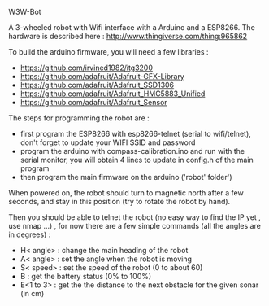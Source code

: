 W3W-Bot

A 3-wheeled robot with Wifi interface with a Arduino and a ESP8266. The hardware is described here : http://www.thingiverse.com/thing:965862

To build the arduino firmware, you will need a few libraries :

 * https://github.com/irvined1982/itg3200
 * https://github.com/adafruit/Adafruit-GFX-Library
 * https://github.com/adafruit/Adafruit_SSD1306
 * https://github.com/adafruit/Adafruit_HMC5883_Unified
 * https://github.com/adafruit/Adafruit_Sensor
 
The steps for programming the robot are :

 * first program the ESP8266 with esp8266-telnet (serial to wifi/telnet), don't forget to update your WIFI SSID and password
 * program the arduino with compass-calibration.ino and run with the serial monitor, you will obtain 4 lines to update in config.h of the main program
 * then program the main firmware on the arduino ('robot' folder')

 When powered on, the robot should turn to magnetic north after a few seconds, and stay in this position (try to rotate the robot by hand).

Then you should be able to telnet the robot (no easy way to find the IP yet , use nmap ...) , for now there are a few simple commands (all the angles are in degrees) :

  * H< angle> : change the main heading of the robot
  * A< angle> : set the angle when the robot is moving
  * S< speed> : set the speed of the robot (0 to about 60)
  * B : get the battery status (0% to 100%)
  * E<1 to 3> : get the the distance to the next obstacle for the given sonar (in cm)
